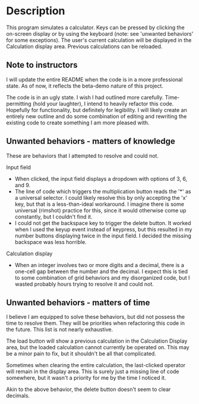 # Description
This program simulates a calculator. Keys can be pressed by clicking the on-screen display or by using the keyboard (note: see 'unwanted behaviors' for some exceptions). The user's current calculation will be displayed in the Calculation display area. Previous calculations can be reloaded.

## Note to instructors
I will update the entire README when the code is in a more professional state. As of now, it reflects the beta-demo nature of this project.

The code is in an ugly state. I wish I had outlined more carefully. Time-permitting (hold your laughter), I intend to heavily refactor this code. Hopefully for functionality, but definitely for legibility. I will likely create an entirely new outline and do some combination of editing and rewriting the existing code to create something I am more pleased with.


## Unwanted behaviors - matters of knowledge
These are behaviors that I attempted to resolve and could not.

Input field
 - When clicked, the input field displays a dropdown with options of 3, 6, and 9.
 - The line of code which triggers the multiplication button reads the '*' as a universal selector. I could likely resolve this by only accepting the 'x' key, but that is a less-than-ideal workaround. I imagine there is some universal (rimshot) practice for this, since it would otherwise come up constantly, but I couldn't find it.
 - I could not get the backspace key to trigger the delete button. It worked when I used the keyup event instead of keypress, but this resulted in my number buttons displaying twice in the input field. I decided the missing backspace was less horrible.

 Calculation display
  - When an integer involves two or more digits and a decimal, there is a one-cell gap between the number and the decimal. I expect this is tied to some combination of grid behaviors and my disorganized code, but I wasted probably hours trying to resolve it and could not.


## Unwanted behaviors - matters of time
I believe I am equipped to solve these behaviors, but did not possess the time to resolve them. They will be priorities when refactoring this code in the future. This list is not nearly exhaustive.

The load button will show a previous calculation in the Calculation Display area, but the loaded calculation cannot currently be operated on. This may be a minor pain to fix, but it shouldn't be all that complicated.

Sometimes when clearing the entire calculation, the last-clicked operator will remain in the display area. This is surely just a missing line of code somewhere, but it wasn't a priority for me by the time I noticed it.

Akin to the above behavior, the delete button doesn't seem to clear decimals.